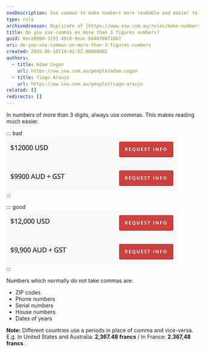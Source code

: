 ```yaml
---
seoDescription: Use commas to make numbers more readable and easier to comprehend, with specific exceptions such as ZIP codes, phone numbers, and dates.
type: rule
archivedreason: Duplicate of [https://www.ssw.com.au/rules/make-numbers-more-readable](/rules/make-numbers-more-readable)
title: Do you use commas on more than 3 figures numbers?
guid: 6ece890d-3151-49c6-9eac-bb4bf68f1bb7
uri: do-you-use-commas-on-more-than-3-figures-numbers
created: 2015-06-16T19:42:52.0000000Z
authors:
  - title: Adam Cogan
    url: https://ww.ssw.com.au/people/adam-cogan
  - title: Tiago Araujo
    url: https://ww.ssw.com.au/people/tiago-araujo
related: []
redirects: []
---
```


In numbers of more than 3 digits, always use commas. This makes reading much easier.

<!--endintro-->

::: bad  
![Figure: Bad example: No commas make it harder to read](numbers-bad-example.png)  
:::

::: good  
![Figure: Good example: Commas make it easier to read](numbers-good-example.png)  
:::

Numbers which normally do not take commas are:

- ZIP codes
- Phone numbers
- Serial numbers
- House numbers
- Dates of years

**Note:** Different countries use a periods in place of comma and vice-versa.
E.g. In United States and Australia: **2,367.48 francs** / In France: **2.367,48 francs** .

